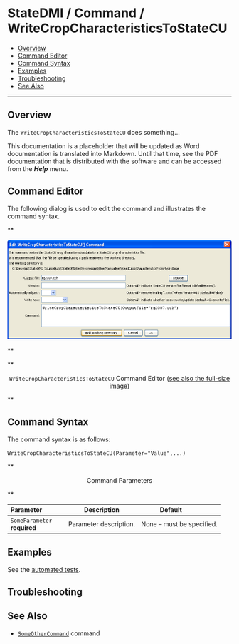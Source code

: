 # StateDMI / Command / WriteCropCharacteristicsToStateCU #

* [Overview](#overview)
* [Command Editor](#command-editor)
* [Command Syntax](#command-syntax)
* [Examples](#examples)
* [Troubleshooting](#troubleshooting)
* [See Also](#see-also)

-------------------------

## Overview ##

The `WriteCropCharacteristicsToStateCU` does something...

This documentation is a placeholder that will be updated as Word documentation is translated into Markdown.
Until that time, see the PDF documentation that is distributed with the software and can be accessed
from the ***Help*** menu.

## Command Editor ##

The following dialog is used to edit the command and illustrates the command syntax.

**<p style="text-align: center;">
![WriteCropCharacteristicsToStateCU](WriteCropCharacteristicsToStateCU.png)
</p>**

**<p style="text-align: center;">
`WriteCropCharacteristicsToStateCU` Command Editor (<a href="../WriteCropCharacteristicsToStateCU.png">see also the full-size image</a>)
</p>**

## Command Syntax ##

The command syntax is as follows:

```text
WriteCropCharacteristicsToStateCU(Parameter="Value",...)
```
**<p style="text-align: center;">
Command Parameters
</p>**

| **Parameter**&nbsp;&nbsp;&nbsp;&nbsp;&nbsp;&nbsp;&nbsp;&nbsp;&nbsp;&nbsp;&nbsp;&nbsp; | **Description** | **Default**&nbsp;&nbsp;&nbsp;&nbsp;&nbsp;&nbsp;&nbsp;&nbsp;&nbsp;&nbsp; |
| --------------|-----------------|----------------- |
|`SomeParameter`<br>**required**|Parameter description.|None – must be specified.|

## Examples ##

See the [automated tests](https://github.com/OpenCDSS/cdss-app-statedmi-test/tree/master/test/regression/commands/WriteCropCharacteristicsToStateCU).

## Troubleshooting ##

## See Also ##

* [`SomeOtherCommand`](../SomeOtherCommand/SomeOtherCommand) command
